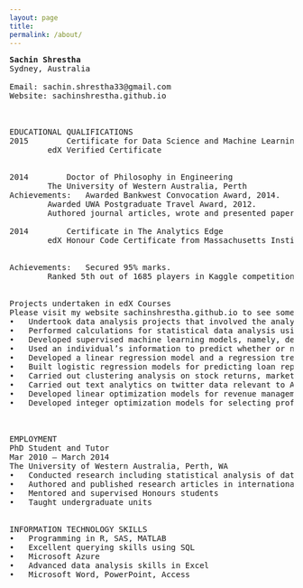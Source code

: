 ```yaml
---
layout: page
title:
permalink: /about/
---
```

<pre>
<b>Sachin Shrestha</b>
Sydney, Australia

Email: sachin.shrestha33@gmail.com
Website: sachinshrestha.github.io



EDUCATIONAL QUALIFICATIONS
2015		Certificate for Data Science and Machine Learning Essentials
		edX Verified Certificate
		<a href="https://courses.edx.org/certificates/user/2982392/course/course-v1:Microsoft+DAT203x+1T2016"></a>

2014		Doctor of Philosophy in Engineering
		The University of Western Australia, Perth
Achievements:	Awarded Bankwest Convocation Award, 2014.
		Awarded UWA Postgraduate Travel Award, 2012.
		Authored journal articles, wrote and presented papers in domestic and international conferences.

2014		Certificate in The Analytics Edge
		edX Honour Code Certificate from Massachusetts Institute of Technology
		<a href="https://s3.amazonaws.com/verify.edx.org/downloads/0935f131aaf84d31835667b74a965db0/Certificate.pdf"></a>

Achievements: 	Secured 95% marks.
		Ranked 5th out of 1685 players in Kaggle competition for developing a machine learning model for predicting happiness. 		Raw data from ‘Show of Hands’, a polling app for use on mobile devices and the web, was used to see what aspects and 				characteristics of people's lives predict happiness. In this problem, data from thousands of users and one hundred 		different questions was used to see which responses predict happiness.


Projects undertaken in edX Courses
Please visit my website sachinshrestha.github.io to see some of my projects
•	Undertook data analysis projects that involved the analysis of unstructured, semi-structured and structured data, cleaning and preparation of data, developing statistical and machine learning models, training, testing and validating the statistical/machine learning models.
•	Performed calculations for statistical data analysis using SAS and SAS/SQL – performed descriptive evaluation of data, correlations, inferential analyses, comparative tests, hypothesis tests, parametric and non-parametric analyses and created reports.
•	Developed supervised machine learning models, namely, decision tree and artificial neural network models in R to classify cancer patients into high-risk, medium-risk and low-risk patients.
•	Used an individual’s information to predict whether or not the person earns more than $50,000 per year. The source of the data was Census Data for Earnings, 2010. For the purpose of solving this problem, I built a logistic regression model, a CART model, a CART model with cross-validation, and a random forest model and compared their accuracies to choose the best model.
•	Developed a linear regression model and a regression tree model for predicting life-expectancy using publicly available census data and analysed predictions.
•	Built logistic regression models for predicting loan repayment, and for the prediction of business failure.
•	Carried out clustering analysis on stock returns, market segmentation for airlines, and for predicting medical costs.
•	Carried out text analytics on twitter data relevant to Apple iPhone 5C in order to assess consumer sentiment associated with the product.
•	Developed linear optimization models for revenue management, investment management under taxation and, outsourcing decision on textile production.
•	Developed integer optimization models for selecting profitable hotel sites, assigning sales regions for pharmaceutical company and, optimizing sales channels for organic farm products.



EMPLOYMENT
PhD Student and Tutor					
Mar 2010 – March 2014
The University of Western Australia, Perth, WA
•	Conducted research including statistical analysis of data
•	Authored and published research articles in international journals; presented research papers in international conferences
•	Mentored and supervised Honours students
•	Taught undergraduate units


INFORMATION TECHNOLOGY SKILLS
•	Programming in R, SAS, MATLAB						
•	Excellent querying skills using SQL
•	Microsoft Azure
•	Advanced data analysis skills in Excel
•	Microsoft Word, PowerPoint, Access






</pre>

